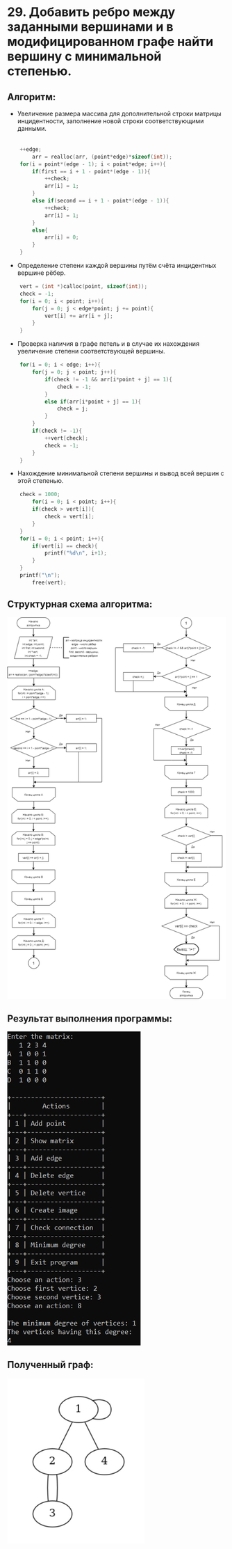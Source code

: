# 29. Добавить ребро между заданными вершинами и в модифицированном графе найти вершину с минимальной степенью.

## Алгоритм:
- Увеличение размера массива для дополнительной строки матрицы инцидентности, заполнение новой строки соответствующими данными.
``` C

	++edge;
    	arr = realloc(arr, (point*edge)*sizeof(int));
	for(i = point*(edge - 1); i < point*edge; i++){
        if(first == i + 1 - point*(edge - 1)){
        	++check;
        	arr[i] = 1;
		}
		else if(second == i + 1 - point*(edge - 1)){
            ++check;
        	arr[i] = 1;
		}
		else{
			arr[i] = 0;
		}
	}
```
- Определение степени каждой вершины путём счёта инцидентных вершине рёбер.
``` C
	vert = (int *)calloc(point, sizeof(int));
	check = -1;
	for(i = 0; i < point; i++){
        for(j = 0; j < edge*point; j += point){
           	vert[i] += arr[i + j];
        }
	}
```
- Проверка наличия в графе петель и в случае их нахождения увеличение степени соответствующей вершины.
``` C
	for(i = 0; i < edge; i++){
		for(j = 0; j < point; j++){
			if(check != -1 && arr[i*point + j] == 1){
				check = -1;
			}
			else if(arr[i*point + j] == 1){
				check = j;
			}
		}
		if(check != -1){
			++vert[check];
			check = -1;	
		}
	}
```
- Нахождение минимальной степени вершины и вывод всей вершин с этой степенью.
``` C
	check = 1000;
    	for(i = 0; i < point; i++){
    	if(check > vert[i]){
           	check = vert[i];
		}
	}
	for(i = 0; i < point; i++){
		if(vert[i] == check){
			printf("%d\n", i+1);
		}
	}
	printf("\n");
    	free(vert);
```
## Структурная схема алгоритма:
![Alt-текст](https://github.com/Denis3773/DZ4/blob/main/schema_alg.png "Структурная схема")
## Результат выполнения программы:
![Alt-текст](https://github.com/Denis3773/DZ4/blob/main/test.jpeg "Результат")
## Полученный граф:
![Alt-текст](https://github.com/Denis3773/DZ4/blob/main/graph.jpeg "Граф")
